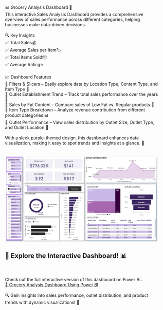 📊 Grocery Analysis Dashboard 🚀<br>
This interactive Sales Analysis Dashboard provides a comprehensive overview of sales performance across different categories, helping businesses make data-driven decisions.<br>
<br>
🔍 Key Insights<br>
✅ Total Sales💰<br>
✅ Average Sales per Item🏷️<br>
✅ Total Items Sold📦<br>
✅ Average Rating⭐<br>
<br>
📈 Dashboard Features<br>
🔹 Filters & Slicers – Easily explore data by Location Type, Content Type, and Item Type 🎯<br>
🔹 Outlet Establishment Trend – Track total sales performance over the years 📅<br>
🔹 Sales by Fat Content – Compare sales of Low Fat vs. Regular products 🍩<br>
🔹 Item Type Breakdown – Analyze revenue contribution from different product categories 📊<br>
🔹 Outlet Performance – View sales distribution by Outlet Size, Outlet Type, and Outlet Location 🏪<br>
<br>
With a sleek purple-themed design, this dashboard enhances data visualization, making it easy to spot trends and insights at a glance. 🚀<br>
<br>
<br>
![IMAGE](https://github.com/hollyviarptr/Grocery-Analysis-Dashboard/blob/main/Grocery%20Analysis.jpg)

## 🚀 Explore the Interactive Dashboard! 📊
<br>

Check out the full interactive version of this dashboard on Power BI:  
[🔗 Grocery Analysis Dashboard Using Power BI](https://app.powerbi.com/groups/me/reports/dab3d293-84ab-4e92-b330-19feab92fbc7)  
<br>
🔍 Gain insights into sales performance, outlet distribution, and product trends with dynamic visualizations! 🎯


